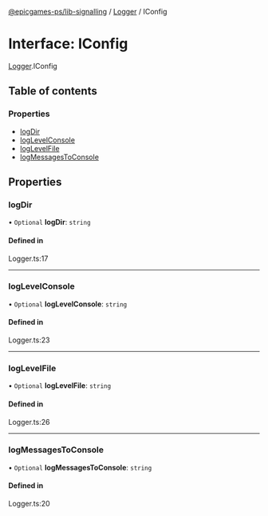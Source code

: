 [@epicgames-ps/lib-signalling](../README.md) / [Logger](../modules/Logger.md) / IConfig

# Interface: IConfig

[Logger](../modules/Logger.md).IConfig

## Table of contents

### Properties

- [logDir](Logger.IConfig.md#logdir)
- [logLevelConsole](Logger.IConfig.md#loglevelconsole)
- [logLevelFile](Logger.IConfig.md#loglevelfile)
- [logMessagesToConsole](Logger.IConfig.md#logmessagestoconsole)

## Properties

### logDir

• `Optional` **logDir**: `string`

#### Defined in

Logger.ts:17

___

### logLevelConsole

• `Optional` **logLevelConsole**: `string`

#### Defined in

Logger.ts:23

___

### logLevelFile

• `Optional` **logLevelFile**: `string`

#### Defined in

Logger.ts:26

___

### logMessagesToConsole

• `Optional` **logMessagesToConsole**: `string`

#### Defined in

Logger.ts:20
